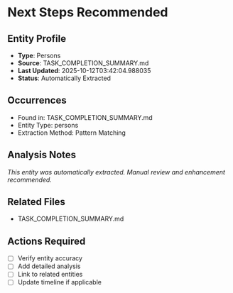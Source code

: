 # Next Steps Recommended

## Entity Profile
- **Type**: Persons
- **Source**: TASK_COMPLETION_SUMMARY.md
- **Last Updated**: 2025-10-12T03:42:04.988035
- **Status**: Automatically Extracted

## Occurrences
- Found in: TASK_COMPLETION_SUMMARY.md
- Entity Type: persons
- Extraction Method: Pattern Matching

## Analysis Notes
*This entity was automatically extracted. Manual review and enhancement recommended.*

## Related Files
- TASK_COMPLETION_SUMMARY.md

## Actions Required
- [ ] Verify entity accuracy
- [ ] Add detailed analysis
- [ ] Link to related entities
- [ ] Update timeline if applicable

